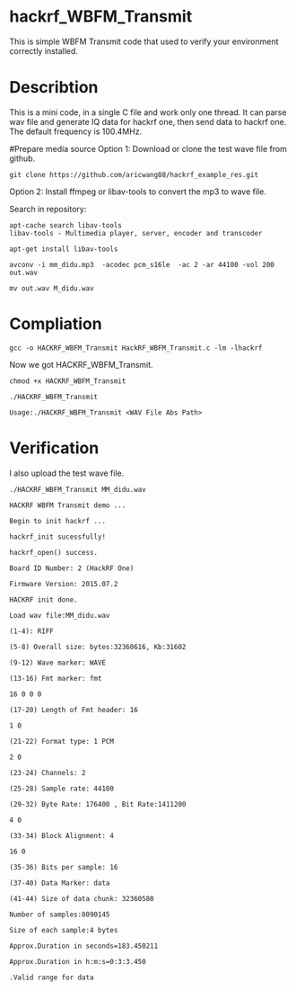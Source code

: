 # hackrf_WBFM_Transmit
This is simple WBFM Transmit code that used to verify your environment correctly installed.
# Describtion
This is a mini code, in a single C file and work only one thread. It can parse wav file and generate IQ data for hackrf one, then send data to hackrf one.
The default frequency is 100.4MHz.

#Prepare media source
Option 1: Download or clone the test wave file from github.
```
git clone https://github.com/aricwang88/hackrf_example_res.git
```
Option 2: Install ffmpeg or libav-tools to convert the mp3 to wave file.

Search in repository:
```
apt-cache search libav-tools
libav-tools - Multimedia player, server, encoder and transcoder

apt-get install libav-tools

avconv -i mm_didu.mp3  -acodec pcm_s16le  -ac 2 -ar 44100 -vol 200  out.wav

mv out.wav M_didu.wav

```

# Compliation
```
gcc -o HACKRF_WBFM_Transmit HackRF_WBFM_Transmit.c -lm -lhackrf
```
Now we got HACKRF_WBFM_Transmit.
```
chmod +x HACKRF_WBFM_Transmit

./HACKRF_WBFM_Transmit

Usage:./HACKRF_WBFM_Transmit <WAV File Abs Path>
```

# Verification
I also upload the test wave file.
```
./HACKRF_WBFM_Transmit MM_didu.wav

HACKRF WBFM Transmit demo ...

Begin to init hackrf ...

hackrf_init sucessfully!

hackrf_open() success.

Board ID Number: 2 (HackRF One)

Firmware Version: 2015.07.2

HACKRF init done.

Load wav file:MM_didu.wav

(1-4): RIFF 

(5-8) Overall size: bytes:32360616, Kb:31602 

(9-12) Wave marker: WAVE

(13-16) Fmt marker: fmt 

16 0 0 0

(17-20) Length of Fmt header: 16 

1 0 

(21-22) Format type: 1 PCM 

2 0 

(23-24) Channels: 2 

(25-28) Sample rate: 44100

(29-32) Byte Rate: 176400 , Bit Rate:1411200

4 0 

(33-34) Block Alignment: 4 

16 0 

(35-36) Bits per sample: 16 

(37-40) Data Marker: data 

(41-44) Size of data chunk: 32360580 

Number of samples:8090145 

Size of each sample:4 bytes

Approx.Duration in seconds=183.450211

Approx.Duration in h:m:s=0:3:3.450

.Valid range for data 
